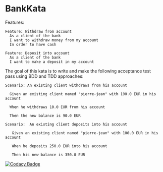 # BankKata
Features:
```
Feature: Withdraw from account
  As a client of the bank
  I want to withdraw money from my account
  In order to have cash
```
```
Feature: Deposit into account
  As a client of the bank
  I want to make a deposit in my account
```
The goal of this kata is to write and make the following acceptance test pass using BDD and TDD approaches: 
```
Scenario: An existing client withdraws from his account

  Given an existing client named "pierre-jean" with 100.0 EUR in his account

  When he withdraws 10.0 EUR from his account
  
  Then the new balance is 90.0 EUR 
```
```
Scenario:  An existing client deposits into his account
   
   Given an existing client named "pierre-jean" with 100.0 EUR in his account
   
   When he deposits 250.0 EUR into his account
   
   Then his new balance is 350.0 EUR
```
[![Codacy Badge](https://api.codacy.com/project/badge/Grade/186a96ec67cf4011b3c0da78f0890ef5)](https://www.codacy.com/app/ilysaq/BankKata?utm_source=github.com&amp;utm_medium=referral&amp;utm_content=isaqrani/BankKata&amp;utm_campaign=Badge_Grade)

